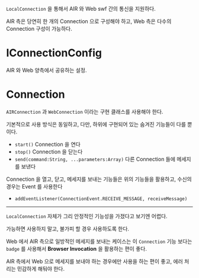 `LocalConnection` 을 통해서 AIR 와 Web swf 간의 통신을 지원하다.

AIR 측은 당연히 한 개의 Connection 으로 구성해야 하고, Web 측은 다수의 Connection 구성이 가능하다.

# IConnectionConfig

AIR 와 Web 양측에서 공유하는 설정.

# Connection

`AIRConnection` 과 `WebConnection` 이라는 구현 클래스를 사용해야 한다.

기본적으로 사용 방식은 동일하고, 다만, 하위에 구현되어 있는 숨겨진 기능들이 다를 뿐이다.

- `start()` Connection 을 연다
- `stop()` Connection 을 닫는다
- `send(command:String, ...parameters:Array)` 다른 Connection 들에 메세지를 보낸다

Connection 을 열고, 닫고, 메세지를 보내는 기능들은 위의 기능들을 활용하고, 수신의 경우는 Event 를 사용한다

- `addEventListener(ConnectionEvent.RECEIVE_MESSAGE, receiveMessage)`

-------------------------

`LocalConnection` 자체가 그리 안정적인 기능성을 가졌다고 보기엔 어렵다.

가능하면 사용하지 말고, 불가피 할 경우 사용하도록 한다.

Web 에서 AIR 측으로 일방적인 메세지를 보내는 케이스는 이 `Connection` 기능 보다는 `badge` 를 사용해서 **Browser Invocation** 을 활용하는 편이 좋다.

AIR 측에서 Web 으로 메세지를 보내야 하는 경우에만 사용을 하는 편이 좋고, 에러 처리는 민감하게 해둬야 한다. 